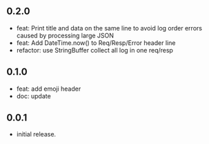 ## 0.2.0
* feat: Print title and data on the same line to avoid log order errors caused by processing large JSON
* feat: Add DateTime.now() to Req/Resp/Error header line
* refactor: use StringBuffer collect all log in one req/resp

## 0.1.0
* feat: add emoji header 
* doc: update

## 0.0.1

* initial release.
